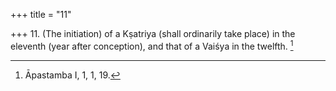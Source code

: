 +++
title = "11"

+++
11. (The initiation) of a Kṣatriya (shall ordinarily take place) in the eleventh (year after conception), and that of a Vaiśya in the twelfth. [^8] 


[^8]:  Āpastamba I, 1, 1, 19.
